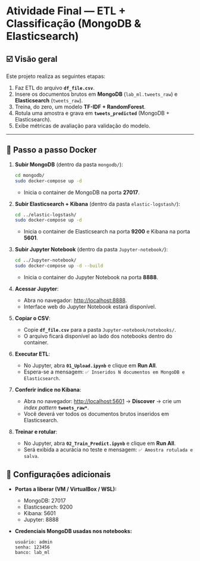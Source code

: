 # Atividade Final — ETL + Classificação (MongoDB & Elasticsearch)

## ☑️ Visão geral

Este projeto realiza as seguintes etapas:

1. Faz ETL do arquivo **`df_file.csv`**.
2. Insere os documentos brutos em **MongoDB** (`lab_ml.tweets_raw`) e **Elasticsearch** (`tweets_raw`).
3. Treina, do zero, um modelo **TF-IDF + RandomForest**.
4. Rotula uma amostra e grava em **`tweets_predicted`** (MongoDB + Elasticsearch).
5. Exibe métricas de avaliação para validação do modelo.

---

## 🚀 Passo a passo Docker

1. **Subir MongoDB** (dentro da pasta `mongodb/`):

   ```bash
   cd mongodb/
   sudo docker-compose up -d
   ```

   - Inicia o container de MongoDB na porta **27017**.

2. **Subir Elasticsearch + Kibana** (dentro da pasta `elastic-logstash/`):

   ```bash
   cd ../elastic-logstash/
   sudo docker-compose up -d
   ```

   - Inicia o container de Elasticsearch na porta **9200** e Kibana na porta **5601**.

3. **Subir Jupyter Notebook** (dentro da pasta `Jupyter-notebook/`):

   ```bash
   cd ../Jupyter-notebook/
   sudo docker-compose up -d --build
   ```

   - Inicia o container do Jupyter Notebook na porta **8888**.

4. **Acessar Jupyter**:

   - Abra no navegador: [http://localhost:8888](http://localhost:8888).
   - Interface web do Jupyter Notebook estará disponível.

5. **Copiar o CSV**:

   - Copie **`df_file.csv`** para a pasta `Jupyter-notebook/notebooks/`.
   - O arquivo ficará disponível ao lado dos notebooks dentro do container.

6. **Executar ETL**:

   - No Jupyter, abra **`01_Upload.ipynb`** e clique em **Run All**.
   - Espera-se a mensagem: `✅ Inseridos N documentos em MongoDB e Elasticsearch`.

7. **Conferir índice no Kibana**:

   - Abra no navegador: [http://localhost:5601](http://localhost:5601) → **Discover** → crie um _index pattern_ **`tweets_raw*`**.
   - Você deverá ver todos os documentos brutos inseridos em Elasticsearch.

8. **Treinar e rotular**:

   - No Jupyter, abra **`02_Train_Predict.ipynb`** e clique em **Run All**.
   - Será exibida a acurácia no teste e mensagem: `✅ Amostra rotulada e salva`.


## 🔧 Configurações adicionais

- **Portas a liberar (VM / VirtualBox / WSL):**

  - MongoDB: 27017
  - Elasticsearch: 9200
  - Kibana: 5601
  - Jupyter: 8888

- **Credenciais MongoDB usadas nos notebooks:**

  ```text
  usuário: admin
  senha: 123456
  banco: lab_ml
  ```
